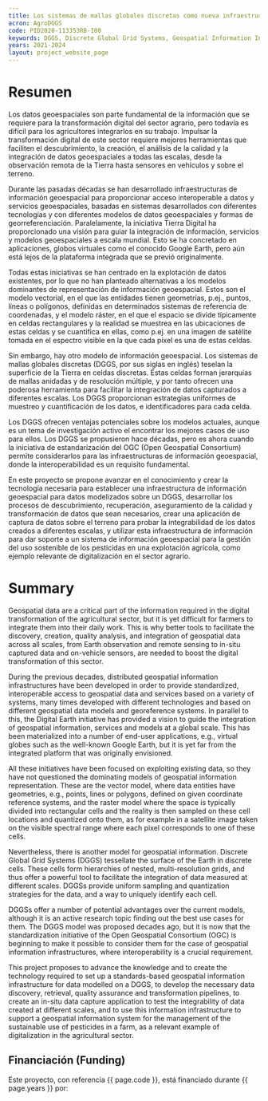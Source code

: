 ```yaml
---
title: Los sistemas de mallas globales discretas como nueva infraestructura geográfica para soportar la transformación digital del sector agrario<br><em>Discrete global grid systems as a new geospatial framework to support the digital transformation in the agricultural sector</em>
acron: AgroDGGS
code: PID2020-113353RB-I00
keywords: DGGS, Discrete Global Grid Systems, Geospatial Information Infrastructure, Agricultural Sector, Geospatial Data Pipelines, Digital Transformation, Digital Twin, Geographic Information Retrieval, Sistemas de mallas globales discretas, Infraestructuras de información geoespacial, Sector agrario, Procesado de datos geoespaciales, Transformación digital, Gemelo Digital, Recuperación de Información Geográfica
years: 2021-2024
layout: project_website_page
---
```


# Resumen

Los datos geoespaciales son parte fundamental de la información que se requiere para la transformación digital del sector agrario, pero todavía es difícil para los agricultores integrarlos en su trabajo. Impulsar la transformación digital de este sector requiere mejores herramientas que faciliten el descubrimiento, la creación, el análisis de la calidad y la integración de datos geoespaciales a todas las escalas, desde la observación remota de la Tierra hasta sensores en vehículos y sobre el terreno.

Durante las pasadas décadas se han desarrollado infraestructuras de información geoespacial para proporcionar acceso interoperable a datos y servicios geoespaciales, basadas en sistemas desarrollados con diferentes tecnologías y con diferentes modelos de datos geoespaciales y formas de georreferenciación. Paralelamente, la iniciativa Tierra Digital ha proporcionado una visión para guiar la integración de información, servicios y modelos geoespaciales a escala mundial. Esto se ha concretado en aplicaciones, globos virtuales como el conocido Google Earth, pero aún está lejos de la plataforma integrada que se previó originalmente.

Todas estas iniciativas se han centrado en la explotación de datos existentes, por lo que no han planteado alternativas a los modelos dominantes de representación de información geoespacial. Estos son el modelo vectorial, en el que las entidades tienen geometrías, p.ej., puntos, líneas o polígonos, definidas en determinados sistemas de referencia de coordenadas, y el modelo ráster, en el que el espacio se divide típicamente en celdas rectangulares y la realidad se muestrea en las ubicaciones de estas celdas y se cuantifica en ellas, como p.ej. en una imagen de satélite tomada en el espectro visible en la que cada píxel es una de estas celdas.

Sin embargo, hay otro modelo de información geoespacial. Los sistemas de mallas globales discretas (DGGS, por sus siglas en inglés) teselan la superficie de la Tierra en celdas discretas. Estas celdas forman jerarquías de mallas anidadas y de resolución múltiple, y por tanto ofrecen una poderosa herramienta para facilitar la integración de datos capturados a diferentes escalas. Los DGGS proporcionan estrategias uniformes de muestreo y cuantificación de los datos, e identificadores para cada celda.

Los DGGS ofrecen ventajas potenciales sobre los modelos actuales, aunque es un tema de investigación activo el encontrar los mejores casos de uso para ellos. Los DGGS se propusieron hace décadas, pero es ahora cuando la iniciativa de estandarización del OGC (Open Geospatial Consortium) permite considerarlos para las infraestructuras de información geoespacial, donde la interoperabilidad es un requisito fundamental.

En este proyecto se propone avanzar en el conocimiento y crear la tecnología necesaria para establecer una infraestructura de información geoespacial para datos modelizados sobre un DGGS, desarrollar los procesos de descubrimiento, recuperación, aseguramiento de la calidad y transformación de datos que sean necesarios, crear una aplicación de captura de datos sobre el terreno para probar la integrabilidad de los datos creados a diferentes escalas, y utilizar esta infraestructura de información para dar soporte a un sistema de información geoespacial para la gestión del uso sostenible de los pesticidas en una explotación agrícola, como ejemplo relevante de digitalización en el sector agrario.

# Summary
Geospatial data are a critical part of the information required in the digital transformation of the agricultural sector, but it is yet difficult for farmers to integrate them into their daily work. This is why better tools to facilitate the discovery, creation, quality analysis, and integration of geospatial data across all scales, from Earth observation and remote sensing to in-situ captured data and on-vehicle sensors, are needed to boost the digital transformation of this sector.

During the previous decades, distributed geospatial information infrastructures have been developed in order to provide standardized, interoperable access to geospatial data and services based on a variety of systems, many times developed with different technologies and based on different geospatial data models and georeference systems. In parallel to this, the Digital Earth initiative has provided a vision to guide the integration of geospatial information, services and models at a global scale. This has been materialized into a number of end-user applications, e.g., virtual globes such as the well-known Google Earth, but it is yet far from the integrated platform that was originally envisioned.

All these initiatives have been focused on exploiting existing data, so they have not questioned the dominating models of geospatial information representation. These are the vector model, where data entities have geometries, e.g., points, lines or polygons, defined on given coordinate reference systems, and the raster model where the space is typically divided into rectangular cells and the reality is then sampled on these cell locations and quantized onto them, as for example in a satellite image taken on the visible spectral range where each pixel corresponds to one of these cells.

Nevertheless, there is another model for geospatial information. Discrete Global Grid Systems (DGGS) tessellate the surface of the Earth in discrete cells. These cells form hierarchies of nested, multi-resolution grids, and thus offer a powerful tool to facilitate the integration of data measured at different scales. DGGSs provide uniform sampling and quantization strategies for the data, and a way to uniquely identify each cell.

DGGSs offer a number of potential advantages over the current models, although it is an active research topic finding out the best use cases for them. The DGGS model was proposed decades ago, but it is now that the standardization initiative of the Open Geospatial Consortium (OGC) is beginning to make it possible to consider them for the case of geospatial information infrastructures, where interoperability is a crucial requirement.

This project proposes to advance the knowledge and to create the technology required to set up a standards-based geospatial information infrastructure for data modelled on a DGGS, to develop the necessary data discovery, retrieval, quality assurance and transformation pipelines, to create an in-situ data capture application to test the integrability of data created at different scales, and to use this information infrastructure to support a geospatial information system for the management of the sustainable use of pesticides in a farm, as a relevant example of digitalization in the agricultural sector.

## Financiación (Funding)
Este proyecto, con referencia {{ page.code }}, está financiado durante {{ page.years }} por:

<!-- PENDIENTE DE ACTUALIZAR LOGOTIPO CUANDO NOS COMUNIQUEN CUÁL SE PONE -->

<!--
<img src='{{site.baseurl}}/images/other-logos/2_MEIC_Gob_Web_AEI_150dpi.png' width='600' style="margin-bottom: 40px;">-->
